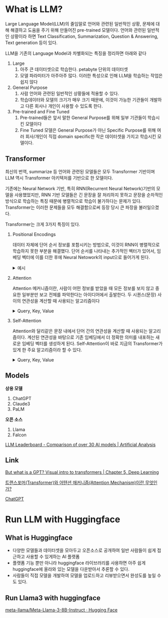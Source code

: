 # What is LLM?

 Large Language Model(LLM)의 줄임말로 언어와 관련된 일반적인 상황, 문제에 대해 해결하고 도움을 주기 위해 만들어진 pre-trained 모델이다. 언어와 관련된 일반적인 상황이라 하면 Text Classification, Summarization, Question & Answering, Text generation 등이 있다.

LLM을 기존의 Language Model과 차별화되는 특징을 정리하면 아래와 같다

1. Large
    1. 아주 큰 데이터셋으로 학습한다. petabyte 단위의 데이터셋
    2. 모델 파라미터가 아주아주 많다. 이러한 특성으로 인해 LLM을 학습하는 작업은 쉽지 않다
2. General Purpose
    1. 사람 언어와 관련된 일반적인 상황들에 적용할 수 있다.
    2. 학습데이터와 모델의 크기가 매우 크기 때문에, 이것이 가능한 기관들이 개발하고 다른 회사나 개인이 사용할 수 있도록 한다.
3. Pre-trained and Fine Tuned
    1. Pre-trained들은 앞서 말한 General Purpose를 위해 일부 기관들이 학습시킨 모델이다
    2. Fine Tuned 모델은 General Purpose가 아닌 Specific Purpose를 위해 여러 회사/개인이 직접 domain specific한 작은 데이터셋을 가지고 학습시킨 모델이다.

## Transformer

 최신의 번역, summarize 등 언어와 관련된 모델들은 모두 Transformer 기반이며 LLM 역시 Transformer 아키텍처를 기반으로 한 모델이다.

 기존에는 Neural Network 기반, 특히 RNN(Recurrent Neural Network)기반의 모델을 사용했었지만, RNN 기반 모델들은 긴 문장을 잘 처리하지 못하고 문장을 순차적인 방식으로 학습하는 특징 때문에 병렬적으로 학습이 불가하다는 문제가 있다. Transformer는 이러한 문제들을 모두 해결함으로써 등장 당시 큰 파장을 불러일으켰다.

Transformer는 크게 3가지 특징이 있다.

1. Positional Encodings
    
    데이터 자체에 단어 순서 정보를 포함시키는 방법으로, 이것이 RNN이 병렬적으로 학습하지 못한 부분을 해결했다. 단어 순서를 나타내는 추가적인 벡터가 있어서, 임베딩 벡터에 이를 더한 후에 Neural Netowork의 input으로 들어가게 된다.
    
    <details>
    <summary>예시</summary>
    “Position Encoding is important” 문장을 예시로 보자. 각 단어를 아래와 같이 임베딩 벡터로 만들었다고 가정해보자.  

    - "Positional" -> [0.1, 0.2, 0.3, 0.4]
    - "Encoding" -> [0.5, 0.6, 0.7, 0.8]
    - "is" -> [0.9, 1.0, 1.1, 1.2]
    - "important" -> [1.3, 1.4, 1.5, 1.6]
    
    그리고 단어 위치를 나타내는 추가 벡터가 아래와 같이 있다고 가정해보자
    
    - 첫 번째 위치 -> [0.01,0.02,0.03,0.04]
    - 두 번째 위치 -> [0.05,0.06,0.07,0.08]
    - 세 번째 위치 -> [0.09,0.1,0.11,0.12]
    - 네 번째 위치 -> [0.13,0.14,0.15,0.16]
    
    임베딩 벡터와 위치 벡터를 더하여 최종 벡터를 만든다. 이렇게 하면 최종 벡터에는 단어에 대한 정보와 순서에 대한 정보 둘 다 포함하고 있다.
    
    - "Positional" -> [0.11,0.22,0.33,0.44]
    - "Encoding" -> [0.55,0.66,0.77,0.88]
    - "is" -> [0.99,1.1,1.21,1.32]
    - "important" -> [1.43,1.54,1.65,1.76]
    
    위치 벡터는 사전에 정의되었으며 입력 문장의 최대 길이와 임베딩 벡터 차원 크기에 따라 위치 벡터가 정해진다.
    </details>
    
2. Attention
    
     Attention 메커니즘이란, 사람이 어떤 정보를 받았을 때 모든 정보를 보지 않고 중요한 일부분만 보고 전체를 파악한다는 아이디어에서 출발한다.
     두 시퀀스(문장) 사이의 연관성을 계산할 때 사용되는 알고리즘이다
    
    <details>
    <summary>Query, Key, Value</summary>
    
    아래 그림은 Attention Layer 내부 구조를 나타낸 것이다. 구조 이해를 위해 필요한 것이 바로 Query, Key, Value이다. 맨 밑에 각 Linear Layer는 왼쪽부터 Query, Key, Value가 input으로 들어가게 된다.
    
    Query와 Key의 유사도를 나타내는 Attention Score 벡터를 얻고, 이를 Value에 반영하여 최종적으로 Attention Value를 구하는 과정이다.
    
    ![attention](basic/attention.png)
    
    Attention은 두 문장 간의 연관성을 계산하는 것이므로 “나는 사과를 좋아해” → “I like apples” 번역을 예로들어보자. 이 때 “I like apples”는 Query로, “나는 사과를 좋아해”는 Key와 Value로 들어간다. 들어온 문장들을 벡터화하고 그림에서 Linear는 Query, Key, Value 벡터에 서로 다른 Weight를 내적한 값으로 만든다. 그 다음 Query Linear와 Key Linear를 내적 → Mask → Scaling 과정을 통해 Attention Score를 구하고 이를 Value Linear와 내적하여 “나는 사과를 좋아해”와 “I like apples” 문장 간의 연관성을 나타내는 Attention Score 벡터가 나온다. 행렬로 계산하면 아래와 같다
    
    1. 문장 벡터화
        - Query 벡터:
            - "I" -> [0.2,0.1,0.4,0.3]
            - "like" -> [0.5,0.4,0.8,0.7]
            - "apples" -> [0.9,0.8,1.2,1.1]
        - Key 벡터:
            - "나는" -> [0.1,0.2,0.3,0.4]
            - "사과를" -> [0.5,0.6,0.7,0.8]
            - "좋아해" -> [0.9,1.0,1.1,1.2]
        - Value 벡터:
            - "나는" -> [0.1,0.2,0.3,0.4]
            - "사과를" -> [0.5,0.6,0.7,0.8]
            - "좋아해" -> [0.9,1.0,1.1,1.2]
    2. 연관성 계산
        - Query와 Key의 내적을 계산하여, Query 단어와 각 입력 단어 간의 유사도를 측정
        - 예를 들어, Query **"I"와 각 Key 간의 내적**을 계산하면:
            - 0.2∗0.1+0.1∗0.2+0.4∗0.3+0.3∗0.4=0.20.2∗0.1+0.1∗0.2+0.4∗0.3+0.3∗0.4=0.2
            - 0.2∗0.5+0.1∗0.6+0.4∗0.7+0.3∗0.8=0.740.2∗0.5+0.1∗0.6+0.4∗0.7+0.3∗0.8=0.74
            - 0.2∗0.9+0.1∗1.0+0.4∗1.1+0.3∗1.2=1.220.2∗0.9+0.1∗1.0+0.4∗1.1+0.3∗1.2=1.22
    3. 가중치 계산
        - 내적 결과에 Softmax 함수를 적용하여 가중치를 계산
            - Softmax([0.2, 0.74, 1.22]) -> [0.1, 0.3, 0.6]
    4. 출력 생성
        - 각 입력 단어의 Value와 가중치를 곱하여 합산합니다.
            - Output "I": 0.1∗[0.1,0.2,0.3,0.4]+0.3∗[0.5,0.6,0.7,0.8]+0.6∗[0.9,1.0,1.1,1.2]
                
                0.1∗[0.1,0.2,0.3,0.4]+0.3∗[0.5,0.6,0.7,0.8]+0.6∗[0.9,1.0,1.1,1.2]
                
            - =[0.01,0.02,0.03,0.04]+[0.15,0.18,0.21,0.24]+[0.54,0.60,0.66,0.72]=[0.01,0.02,0.03,0.04]+[0.15,0.18,0.21,0.24]+[0.54,0.60,0.66,0.72]
            - =[0.7,0.8,0.9,1.0]=[0.7,0.8,0.9,1.0]
    
        이렇게 하면 출력 단어 "I"는 입력 단어 "나는", "사과를", "좋아해"와의 연관성을 반영하여 생성됩니다. 이것을 모든 단어에 대해 계산하여 두 문장 간의 연관성을 나타내는 Attention Score를 구할 수 있다.
    </details>
3. Self-Attention
    
    Attention와 달리같은 문장 내에서 단어 간의 연관성을 계산할 때 사용되는 알고리즘이다. 계산된 연관성을 바탕으로 기존 임베딩에서 더 정확한 의미를 내포하는 새로운 임베딩 벡터를 생성하게 된다. Self-Attention이 바로 지금의 Transformer가 있게 한 주요 알고리즘이라 할 수 있다.
    
    <details>
    <summary>Query, Key, Value</summary>
    
    Attention에서 설명한 과정과 동일하지만, 차이점은 Query, Key, Value에 같은 문장이 들어간다는 것이다. 즉 한 문장 안에서 단어 간의 연관성을 파악하므로, 사람이 봤을 때 마치 문장의 context를 파악하여 단어의 의미를 유추하는 것처럼 보이게 된다.
    </details> 

## Models

**상용 모델**

1. ChatGPT
2. Claude3
3. PaLM

**오픈 소스**

1. Llama
2. Falcon

[LLM Leaderboard - Comparison of over 30 AI models | Artificial Analysis](https://artificialanalysis.ai/leaderboards/models)

## Link

[But what is a GPT?  Visual intro to transformers | Chapter 5, Deep Learning](https://www.youtube.com/watch?v=wjZofJX0v4M)

[트랜스포머(Transformer)와 어텐션 매커니즘(Attention Mechanism)이란 무엇인가?](https://velog.io/@jhbale11/어텐션-매커니즘Attention-Mechanism이란-무엇인가)

[ChatGPT](https://chat.openai.com/share/dd758d96-c6ab-45a5-934a-b95c85f5aa1a)

# Run LLM with Huggingface

## What is Huggingface

- 다양한 모델들과 데이터셋을 모아두고 오픈소스로 공개하여 일반 사람들이 쉽게 접근하고 사용할 수 있게하는 AI 플랫폼
- 플랫폼 기능 뿐만 아니라 huggingface 라이브러리를 사용하면 아주 쉽게 huggingface에 올라와 있는 모델을 다운받아서 추론할 수 있다.
- 사람들이 직접 모델을 개발하여 모델을 업로드하고 리뷰받으면서 완성도를 높일 수도 있다.

## Run Llama3 with huggingface

[meta-llama/Meta-Llama-3-8B-Instruct · Hugging Face](https://huggingface.co/meta-llama/Meta-Llama-3-8B-Instruct)